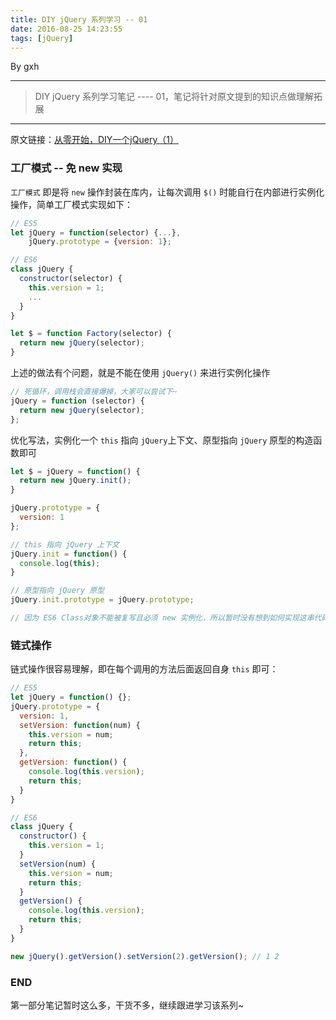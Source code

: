```yaml
---
title: DIY jQuery 系列学习 -- 01
date: 2016-08-25 14:23:55
tags: [jQuery]
---
```


By gxh

--------------------------------------------------------------------------------

> DIY jQuery 系列学习笔记 ---- 01，笔记将针对原文提到的知识点做理解拓展

--------------------------------------------------------------------------------

原文链接：[从零开始，DIY一个jQuery（1）](http://www.cnblogs.com/vajoy/p/5510743.html)

### 工厂模式 -- 免 new 实现

`工厂模式` 即是将 `new` 操作封装在库内，让每次调用 `$()` 时能自行在内部进行实例化操作，简单工厂模式实现如下：

```javascript
// ES5
let jQuery = function(selector) {...},
    jQuery.prototype = {version: 1};

// ES6
class jQuery {
  constructor(selector) {
    this.version = 1;
    ...
  }
}

let $ = function Factory(selector) {
  return new jQuery(selector);
}
```

上述的做法有个问题，就是不能在使用 `jQuery()` 来进行实例化操作

```javascript
// 死循环，调用栈会直接爆掉，大家可以尝试下~
jQuery = function (selector) {
  return new jQuery(selector);
};
```

优化写法，实例化一个 `this` 指向 `jQuery`上下文、原型指向 `jQuery` 原型的构造函数即可

```javascript
let $ = jQuery = function() {
  return new jQuery.init();
}

jQuery.prototype = {
  version: 1
};

// this 指向 jQuery 上下文
jQuery.init = function() {
  console.log(this);
}

// 原型指向 jQuery 原型
jQuery.init.prototype = jQuery.prototype;

// 因为 ES6 Class对象不能被复写且必须 new 实例化，所以暂时没有想到如何实现这串代码
```

### 链式操作
链式操作很容易理解，即在每个调用的方法后面返回自身 `this` 即可：

```javascript
// ES5
let jQuery = function() {};
jQuery.prototype = {
  version: 1,
  setVersion: function(num) {
    this.version = num;
    return this;
  },
  getVersion: function() {
    console.log(this.version);
    return this;
  }
}

// ES6
class jQuery {
  constructor() {
    this.version = 1;
  }
  setVersion(num) {
    this.version = num;
    return this;
  }
  getVersion() {
    console.log(this.version);
    return this;
  }
}

new jQuery().getVersion().setVersion(2).getVersion(); // 1 2
```

### END
第一部分笔记暂时这么多，干货不多，继续跟进学习该系列~

